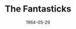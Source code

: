 ---
title: The Fantasticks
date: 1964-05-29
closing_date: 1964-06-06
layout: productions
featured_image:
image_caption:
image_credit:
playbill:
category:
Theatre: Theatre Jacksonville
Venue: Little Theatre
cast:
- The Narrator: Larry Dorminy
- The Girl: Mary Sidney
- The Boy: David Lang
- The Girl's Father: Paul Galloway
- The Boy's Father: William Scott Thornton
- The Old Actor: Ernest Goldsmith
- The Man Who Dies: Ed Poole
- The Mute: John Skye
crew:
- Director: George Ballis
- Technical Director: Chase Ambler
- Musical Director: Rosalind MacEnulty
- Stage Manager:
  - A. Ira Fink
  - Thelma Baker
- Lighting:
  - Chase Ambler
  - Peggy Miller
- Costumes: Ed Poole
- Properties:
  - Ed Poole
  - Gladys Dale
  - Ruth Glezen
  - Beverly Fink
  - Esther Barnes
- Make-up:
  - Sallie Gibbs
  - Bunni Thornhill
  - Ellen Black
  - Ed Heist, Jr.
- Set Consultant: Chase Ambler
- Set Crew:
  - Ernest Goldsmith
  - Tim McManus
  - Gladys Dale
  - Peggy Miller
  - Don McIntire
orchestra:
- Piano: Rosalind MacEnulty
- Drums: John Wolters
external_links:
---